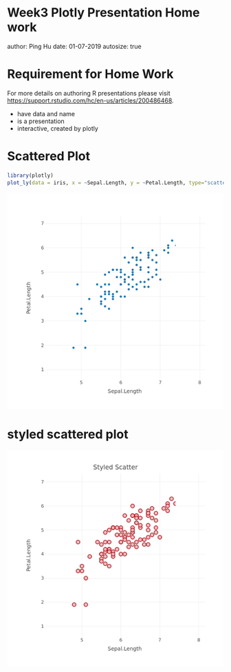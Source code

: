 Week3 Plotly Presentation Home work 
========================================================
author: Ping Hu
date: 01-07-2019
autosize: true

Requirement for Home Work
========================================================

For more details on authoring R presentations please visit <https://support.rstudio.com/hc/en-us/articles/200486468>.

- have data and name
- is a presentation
- interactive, created by plotly

Scattered Plot
========================================================


```r
library(plotly)
plot_ly(data = iris, x = ~Sepal.Length, y = ~Petal.Length, type="scatter")
```

![plot of chunk unnamed-chunk-1](Wk3_homework-figure/unnamed-chunk-1-1.png)

styled scattered plot
========================================================

![plot of chunk unnamed-chunk-2](Wk3_homework-figure/unnamed-chunk-2-1.png)

